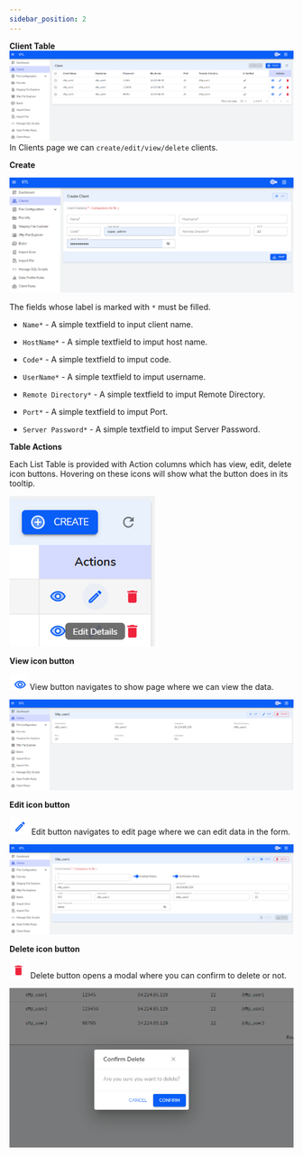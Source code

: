 ```yaml
---
sidebar_position: 2
---
```


**Client Table**
![Client Table](./images/Clients.PNG)
In Clients page we can `create/edit/view/delete` clients.

**Create**

![Client Create Form](./images/ClientsCreate.PNG)

The fields whose label is marked with `*` must be filled. 

-  `Name*` - A simple textfield to input client name.

- `HostName*` - A simple textfield to imput host name.

- `Code*` - A simple textfield to imput code.

- `UserName*` - A simple textfield to imput username.

- `Remote Directory*` - A simple textfield to imput Remote Directory.

- `Port*` - A simple textfield to imput Port.

- `Server Password*` - A simple textfield to imput Server Password.


**Table Actions**

Each List Table is provided with Action columns which has view, edit, delete icon buttons. Hovering on these icons will show what the button does in its tooltip.

![Table Actions](./images/DefaultActions.png)


**View icon button**

![View Icon Button](./images/viewIconBtn.PNG)    View button navigates to show page where we can view the data.

![Client Show Page](./images/ClientShowPage.PNG)

**Edit icon button**

![Client Edit Button](./images/EditIconButton.PNG)   Edit button navigates to edit page where we can edit data in the form.

![client Edit Page](./images/ClientEditPage.PNG)

**Delete icon button**

![Client Delete button](./images/DeleteButton.PNG)   Delete button opens a modal where you can confirm to delete or not.

![Delete Modal open](./images/DeleteModalOpen.PNG)

